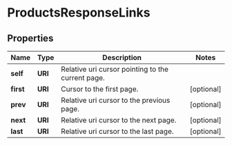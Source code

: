 

# ProductsResponseLinks


## Properties

| Name | Type | Description | Notes |
|------------ | ------------- | ------------- | -------------|
|**self** | **URI** | Relative uri cursor pointing to the current page. |  |
|**first** | **URI** | Cursor to the first page. |  [optional] |
|**prev** | **URI** | Relative uri cursor to the previous page. |  [optional] |
|**next** | **URI** | Relative uri  cursor to the next page. |  [optional] |
|**last** | **URI** | Relative uri cursor to the last page. |  [optional] |



